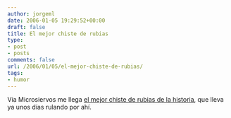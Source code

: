 ```yaml
---
author: jorgeml
date: 2006-01-05 19:29:52+00:00
draft: false
title: El mejor chiste de rubias
type: 
- post
- posts
comments: false
url: /2006/01/05/el-mejor-chiste-de-rubias/
tags:
- humor
---
```


Via Microsiervos me llega [el mejor chiste de rubias de la historia](http://www.microsiervos.com/archivo/juegos-y-diversion/chiste-rubias.html), que lleva ya unos días rulando por ahí.
